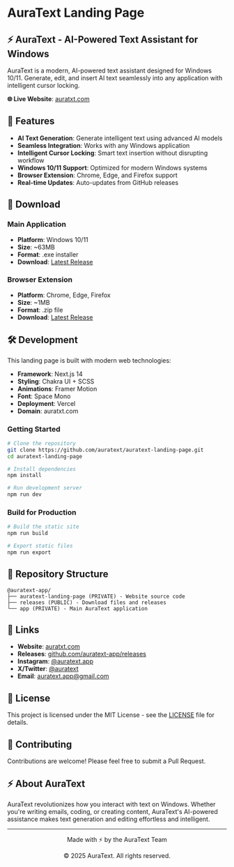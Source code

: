 # AuraText Landing Page

## ⚡ AuraText - AI-Powered Text Assistant for Windows

AuraText is a modern, AI-powered text assistant designed for Windows 10/11. Generate, edit, and insert AI text seamlessly into any application with intelligent cursor locking.

**🌐 Live Website**: [auratxt.com](https://auratxt.com)

## 🚀 Features

- **AI Text Generation**: Generate intelligent text using advanced AI models
- **Seamless Integration**: Works with any Windows application
- **Intelligent Cursor Locking**: Smart text insertion without disrupting workflow
- **Windows 10/11 Support**: Optimized for modern Windows systems
- **Browser Extension**: Chrome, Edge, and Firefox support
- **Real-time Updates**: Auto-updates from GitHub releases

## 📱 Download

### Main Application
- **Platform**: Windows 10/11
- **Size**: ~63MB
- **Format**: .exe installer
- **Download**: [Latest Release](https://github.com/auratext-app/releases/releases/latest)

### Browser Extension
- **Platform**: Chrome, Edge, Firefox
- **Size**: ~1MB
- **Format**: .zip file
- **Download**: [Latest Release](https://github.com/auratext-app/releases/releases/latest)

## 🛠️ Development

This landing page is built with modern web technologies:

- **Framework**: Next.js 14
- **Styling**: Chakra UI + SCSS
- **Animations**: Framer Motion
- **Font**: Space Mono
- **Deployment**: Vercel
- **Domain**: auratxt.com

### Getting Started

```bash
# Clone the repository
git clone https://github.com/auratext/auratext-landing-page.git
cd auratext-landing-page

# Install dependencies
npm install

# Run development server
npm run dev
```

### Build for Production

```bash
# Build the static site
npm run build

# Export static files
npm run export
```

## 📁 Repository Structure

```
@auratext-app/
├── auratext-landing-page (PRIVATE) - Website source code
├── releases (PUBLIC) - Download files and releases
└── app (PRIVATE) - Main AuraText application
```

## 🔗 Links

- **Website**: [auratxt.com](https://auratxt.com)
- **Releases**: [github.com/auratext-app/releases](https://github.com/auratext-app/releases)
- **Instagram**: [@auratext.app](https://www.instagram.com/auratext.app/)
- **X/Twitter**: [@auratext](https://x.com/auratext)
- **Email**: auratext.app@gmail.com

## 📄 License

This project is licensed under the MIT License - see the [LICENSE](LICENSE) file for details.

## 🤝 Contributing

Contributions are welcome! Please feel free to submit a Pull Request.

## ⚡ About AuraText

AuraText revolutionizes how you interact with text on Windows. Whether you're writing emails, coding, or creating content, AuraText's AI-powered assistance makes text generation and editing effortless and intelligent.

---

<div align="center">
  <p>Made with ⚡ by the AuraText Team</p>
  <p>© 2025 AuraText. All rights reserved.</p>
</div>